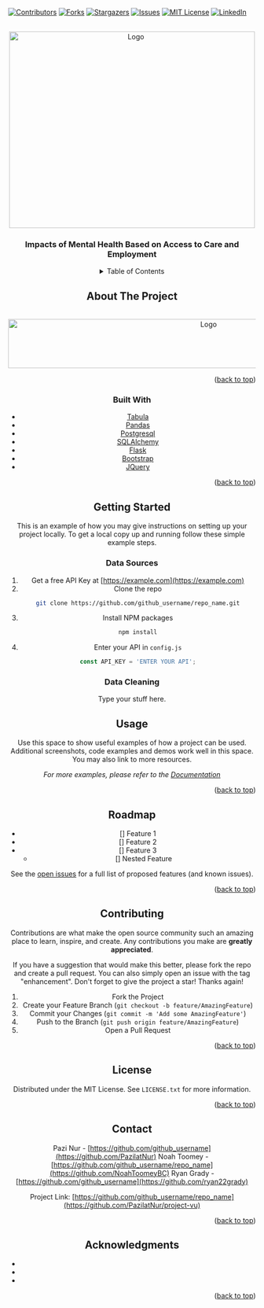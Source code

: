 <div id="top"></div>
<!--
*** Thanks for checking out the Best-README-Template. If you have a suggestion
*** that would make this better, please fork the repo and create a pull request
*** or simply open an issue with the tag "enhancement".
*** Don't forget to give the project a star!
*** Thanks again! Now go create something AMAZING! :D
-->



<!-- PROJECT SHIELDS -->
<!--
*** I'm using markdown "reference style" links for readability.
*** Reference links are enclosed in brackets [ ] instead of parentheses ( ).
*** See the bottom of this document for the declaration of the reference variables
*** for contributors-url, forks-url, etc. This is an optional, concise syntax you may use.
*** https://www.markdownguide.org/basic-syntax/#reference-style-links
-->
[![Contributors][contributors-shield]][contributors-url]
[![Forks][forks-shield]][forks-url]
[![Stargazers][stars-shield]][stars-url]
[![Issues][issues-shield]][issues-url]
[![MIT License][license-shield]][license-url]
[![LinkedIn][linkedin-shield]][linkedin-url]



<!-- PROJECT LOGO -->
<br />
<div align="center">
  <a href="https://github.com/PazilatNur/project-vu">
    <img src="https://beingalivela.org/wp-content/uploads/2015/01/mental-health.jpg" alt="Logo" width="500" height="400">
  </a>

<h3 align="center"> Impacts of Mental Health Based on Access to Care and Employment </h3>


<!-- TABLE OF CONTENTS -->
<details>
  <summary>Table of Contents</summary>
  <ol>
    <li>
      <a href="#about-the-project">About The Project</a>
      <ul>
        <li><a href="#built-with">Built With</a></li>
      </ul>
    </li>
    <li>
      <a href="#getting-started">Getting Started</a>
      <ul>
        <li><a href="#Data-Sources">Data Sources</a></li>
        <li><a href="#Data-Cleaning">Data Cleaning</a></li>
      </ul>
    </li>
    <li><a href="#Data-Visualization">Data Visualization</a></li>
    <li><a href="#Machine-Learning">Machine Learning</a></li>
    <li><a href="#Dashboard">Dashboard</a></li>
    <li><a href="#license">License</a></li>
    <li><a href="#contact">Contact</a></li>
    <li><a href="#acknowledgments">Acknowledgments</a></li>
  </ol>
</details>



<!-- ABOUT THE PROJECT -->
## About The Project
<br />
<div align="center">
  <a href="https://github.com/PazilatNur/project-vu">
    <img src="https://cdn1.onlinecounselingprograms.com/content/d58803d7d7b84778a00900d55edb0f26/9646_OCP_Managing-Your-Mental-Health-in-College-hero.jpg" alt="Logo" width="800" height="100">
  </a>

<p align="right">(<a href="#top">back to top</a>)</p>

### Built With

* [Tabula](https://tabula.technology/)
* [Pandas](https://pandas.pydata.org/)
* [Postgresql](https://www.postgresql.org/)
* [SQLAlchemy](https://www.sqlalchemy.org/)
* [Flask](https://flask.palletsprojects.com/en/2.0.x/)
* [Bootstrap](https://getbootstrap.com)
* [JQuery](https://jquery.com)

<p align="right">(<a href="#top">back to top</a>)</p>



<!-- GETTING STARTED -->
## Getting Started

This is an example of how you may give instructions on setting up your project locally.
To get a local copy up and running follow these simple example steps.

### Data Sources

1. Get a free API Key at [https://example.com](https://example.com)
2. Clone the repo
   ```sh
   git clone https://github.com/github_username/repo_name.git
   ```
3. Install NPM packages
   ```sh
   npm install
   ```
4. Enter your API in `config.js`
   ```js
   const API_KEY = 'ENTER YOUR API';
   ```

### Data Cleaning
Type your stuff here.

<!-- USAGE EXAMPLES -->
## Usage

Use this space to show useful examples of how a project can be used. Additional screenshots, code examples and demos work well in this space. You may also link to more resources.

_For more examples, please refer to the [Documentation](https://example.com)_

<p align="right">(<a href="#top">back to top</a>)</p>



<!-- ROADMAP -->
## Roadmap

- [] Feature 1
- [] Feature 2
- [] Feature 3
    - [] Nested Feature

See the [open issues](https://github.com/github_username/repo_name/issues) for a full list of proposed features (and known issues).

<p align="right">(<a href="#top">back to top</a>)</p>



<!-- CONTRIBUTING -->
## Contributing

Contributions are what make the open source community such an amazing place to learn, inspire, and create. Any contributions you make are **greatly appreciated**.

If you have a suggestion that would make this better, please fork the repo and create a pull request. You can also simply open an issue with the tag "enhancement".
Don't forget to give the project a star! Thanks again!

1. Fork the Project
2. Create your Feature Branch (`git checkout -b feature/AmazingFeature`)
3. Commit your Changes (`git commit -m 'Add some AmazingFeature'`)
4. Push to the Branch (`git push origin feature/AmazingFeature`)
5. Open a Pull Request

<p align="right">(<a href="#top">back to top</a>)</p>



<!-- LICENSE -->
## License

Distributed under the MIT License. See `LICENSE.txt` for more information.

<p align="right">(<a href="#top">back to top</a>)</p>



<!-- CONTACT -->
## Contact

Pazi Nur - [https://github.com/github_username](https://github.com/PazilatNur)
Noah Toomey - [https://github.com/github_username/repo_name](https://github.com/NoahToomeyBC)
Ryan Grady -  [https://github.com/github_username](https://github.com/ryan22grady)

Project Link: [https://github.com/github_username/repo_name](https://github.com/PazilatNur/project-vu)

<p align="right">(<a href="#top">back to top</a>)</p>



<!-- ACKNOWLEDGMENTS -->
## Acknowledgments

* []()
* []()
* []()

<p align="right">(<a href="#top">back to top</a>)</p>



<!-- MARKDOWN LINKS & IMAGES -->
<!-- https://www.markdownguide.org/basic-syntax/#reference-style-links -->
[contributors-shield]: https://img.shields.io/github/contributors/github_username/repo_name.svg?style=for-the-badge
[contributors-url]: https://github.com/KimBro763/project-vu/graphs/contributors
[forks-shield]: https://img.shields.io/github/forks/github_username/repo_name.svg?style=for-the-badge
[forks-url]: https://github.com/KimBro763/project-vu/network/members
[stars-shield]: https://img.shields.io/github/stars/github_username/repo_name.svg?style=for-the-badge
[stars-url]: https://github.com/KimBro763/project-vu/stargazers
[issues-shield]: https://img.shields.io/github/issues/KimBro763/project-vu/.svg?style=for-the-badge
[issues-url]: https://github.com/KimBro763/project-vu/issues
[license-shield]: https://img.shields.io/github/license/github_username/repo_name.svg?style=for-the-badge
[license-url]: https://github.com/KimBro763/project-vu/blob/master/LICENSE.txt
[linkedin-shield]: https://img.shields.io/badge/-LinkedIn-black.svg?style=for-the-badge&logo=linkedin&colorB=555
[linkedin-url]: https://linkedin.com/in/linkedin_username
[product-screenshot]: images/screenshot.png

